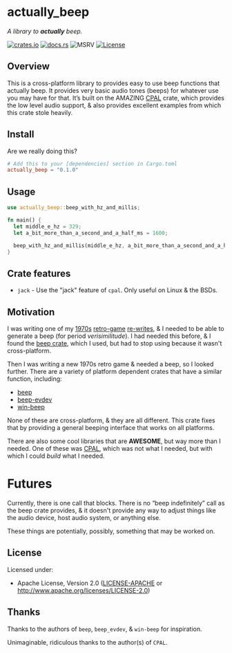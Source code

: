 # actually_beep

_A library to **actually** beep._

[![crates.io](https://img.shields.io/crates/v/actually_beep.svg)](https://crates.io/crates/actually_beep)
[![docs.rs](https://docs.rs/actually_beep/badge.svg)](https://docs.rs/actually_beep)
![MSRV](https://img.shields.io/crates/msrv/actually_beep)
[![License](https://img.shields.io/badge/License-Apache%202.0-blue.svg)](https://opensource.org/licenses/Apache-2.0)
<!-- (https://img.shields.io/crates/l/actually_beep.svg) -->

## Overview

This is a cross-platform library to provides easy to use beep functions that actually beep. It
provides very basic audio tones (beeps) for whatever use you may have for that. It’s built on
the AMAZING [CPAL](https://crates.io/crates/beep) crate, which provides the low level audio
support, & also provides excellent examples from which this crate stole heavily.

## Install

Are we really doing this?

```toml
# Add this to your [dependencies] section in Cargo.toml
actually_beep = "0.1.0"
```

## Usage

```rust
use actually_beep::beep_with_hz_and_millis;

fn main() {
  let middle_e_hz = 329;
  let a_bit_more_than_a_second_and_a_half_ms = 1600;

  beep_with_hz_and_millis(middle_e_hz, a_bit_more_than_a_second_and_a_half_ms).unwrap();
}
```

## Crate features

* `jack` - Use the "jack" feature of `cpal`. Only useful on Linux & the BSDs.

## Motivation

I was writing one of my [1970s](https://github.com/evanjpw/startrust)
[retro-game](https://github.com/evanjpw/wump)
[re-writes](https://github.com/evanjpw/retro-robots), & I needed to be able to
generate a beep (for period *verisimilitude*). I had needed this before, & I found the
[beep crate](https://crates.io/crates/beep), which I used, but had to stop using
because it wasn't cross-platform.

Then I was writing a new 1970s retro game & needed a beep, so I looked further. There are a
variety of platform dependent crates that have a similar function, including:

* [beep](https://crates.io/crates/beep)
* [beep-evdev](https://crates.io/crates/beep-evdev)
* [win-beep](https://crates.io/crates/win-beep)

None of these are cross-platform, & they are all different. This crate fixes that by providing
a general beeping interface that works on all platforms.

There are also some cool libraries that are **AWESOME**, but way more than I needed.
One of these was [CPAL](https://crates.io/crates/cpal), which was not what I needed,
but with which I could _build_ what I needed.

# Futures

Currently, there is one call that blocks. There is no “beep indefinitely” call as the beep
crate provides, & it doesn't provide any way to adjust things like the audio device, host
audio system, or anything else.

These things are potentially, possibly, something that may be worked on.

<!-- ## Notes -->

## License

Licensed under:

* Apache License, Version 2.0
  ([LICENSE-APACHE](LICENSE-APACHE) or http://www.apache.org/licenses/LICENSE-2.0)

## Thanks

Thanks to the authors of `beep`, `beep_evdev`, & `win-beep` for inspiration.

Unimaginable, ridiculous thanks to the author(s) of `CPAL`.

<!-- ## Contributing -->
